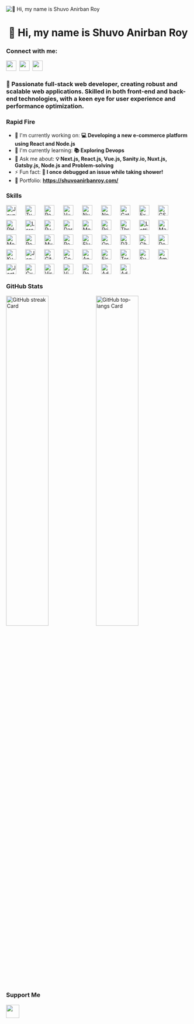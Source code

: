![👋 Hi, my name is Shuvo Anirban Roy](https://miro.medium.com/v2/resize:fit:1358/0*FGD6BUzzZs1VJLuY.gif)

<div id="toc">
  <ul align="center" style="list-style: none">
    <summary>
      <h1>
        👋 Hi, my name is Shuvo Anirban Roy
      </h1>
    </summary>
  </ul>
</div>

**<h3 align="left">Connect with me:</h3>** 
<p align="left"><a href="https://www.linkedin.com/in/sar333" target="_blank"><img src="https://img.shields.io/badge/LinkedIn-0077B5?style=flat&logo=linkedin&logoColor=white" height="28" style="margin-right: 4px"></a> <a href="https://github.com/neutral-Stage" target="_blank"><img src="https://img.shields.io/badge/GitHub-100000?style=flat&logo=github&logoColor=white" height="28" style="margin-right: 4px"></a> <a href="https://twitter.com/anirban_shuvo" target="_blank"><img src="https://img.shields.io/badge/Twitter-000000?style=flat&logo=X&logoColor=white" height="28" style="margin-right: 4px"></a></p>

 **<h3 align="left">🚀 Passionate full-stack web developer, creating robust and scalable web applications. Skilled in both front-end and back-end technologies, with a keen eye for user experience and performance optimization.</h3>**

**<h3 align="left">Rapid Fire</h3>**

- 💼 I'm currently working on: **💻 Developing a new e-commerce platform using React and Node.js**
- 🌱 I'm currently learning: **📚 Exploring Devops**
- 💬 Ask me about: **💡 Next.js, React.js, Vue.js, Sanity.io, Nuxt.js, Gatsby.js, Node.js and Problem-solving**
- ⚡ Fun fact: **🎢 I once debugged an issue while taking shower!**
- 📂 Portfolio: **<a href="https://shuvoanirbanroy.com/" target="_blank">https://shuvoanirbanroy.com/</a>**

 **<h3 align="left">Skills</h3>**

<div style="display: flex; flex-wrap: wrap; gap: 12px; justify-content: left;"><img src="https://img.shields.io/badge/JavaScript-F7DF1C?logo=javascript&logoColor=white" height="28" alt="JavaScript" style="margin-right: 12px"> <img src="https://img.shields.io/badge/TypeScript-3178C6?logo=typescript&logoColor=white" height="28" alt="TypeScript" style="margin-right: 12px"> <img src="https://img.shields.io/badge/React-20232A?logo=react&logoColor=61DAFB" height="28" alt="React" style="margin-right: 12px"> <img src="https://img.shields.io/badge/Vue.js-35495E?logo=vue.js&logoColor=4FC08D" height="28" alt="Vue" style="margin-right: 12px"> <img src="https://img.shields.io/badge/Nuxt.js-00C58E?logo=nuxt.js&logoColor=white" height="28" alt="Nuxt.js" style="margin-right: 12px"> <img src="https://img.shields.io/badge/Node.js-8CC84B?logo=node.js&logoColor=white" height="28" alt="Node.js" style="margin-right: 12px"> <img src="https://img.shields.io/badge/Gatsby-663399?logo=gatsby&logoColor=white" height="28" alt="Gatsby" style="margin-right: 12px"> <img src="https://img.shields.io/badge/Express-000000?logo=express&logoColor=white" height="28" alt="Express" style="margin-right: 12px"> <img src="https://img.shields.io/badge/GSAP-00D084?logo=gsap&logoColor=white" height="28" alt="GSAP" style="margin-right: 12px"> <img src="https://img.shields.io/badge/PHP-777BB4?logo=php&logoColor=white" height="28" alt="PHP" style="margin-right: 12px"> <img src="https://img.shields.io/badge/Laravel-F05032?logo=laravel&logoColor=white" height="28" alt="Laravel" style="margin-right: 12px"> <img src="https://img.shields.io/badge/Rust-B7410E?logo=rust&logoColor=white" height="28" alt="Rust" style="margin-right: 12px"> <img src="https://img.shields.io/badge/Dart-0175C2?logo=dart&logoColor=white" height="28" alt="Dart" style="margin-right: 12px"> <img src="https://img.shields.io/badge/Mongoose-880000?logo=mongoose&logoColor=white" height="28" alt="Mongoose" style="margin-right: 12px"> <img src="https://img.shields.io/badge/Prisma-2D3748?logo=prisma&logoColor=white" height="28" alt="Prisma" style="margin-right: 12px"> <img src="https://img.shields.io/badge/Three.js-000000?logo=three.js&logoColor=white" height="28" alt="Three.js" style="margin-right: 12px"> <img src="https://img.shields.io/badge/Lottie-FF6F00?logo=lottie&logoColor=white" height="28" alt="Lottie" style="margin-right: 12px"> <img src="https://img.shields.io/badge/Material_UI-007FFF?logo=material-ui&logoColor=white" height="28" alt="Material-UI" style="margin-right: 12px"> <img src="https://img.shields.io/badge/MongoDB-4EA94B?logo=mongodb&logoColor=white" height="28" alt="MongoDB" style="margin-right: 12px"> <img src="https://img.shields.io/badge/PostgreSQL-316192?logo=postgresql&logoColor=white" height="28" alt="PostgreSQL" style="margin-right: 12px"> <img src="https://img.shields.io/badge/MySQL-4479A1?logo=mysql&logoColor=white" height="28" alt="MySQL" style="margin-right: 12px"> <img src="https://img.shields.io/badge/React_Native-20232A?logo=react&logoColor=61DAFB" height="28" alt="React Native" style="margin-right: 12px"> <img src="https://img.shields.io/badge/Flutter-02569B?logo=flutter&logoColor=white" height="28" alt="Flutter" style="margin-right: 12px"> <img src="https://img.shields.io/badge/OpenAI-412991?logo=openai&logoColor=white" height="28" alt="OpenAI" style="margin-right: 12px"> <img src="https://img.shields.io/badge/D3.js-F9A03C?logo=d3.js&logoColor=white" height="28" alt="D3.js" style="margin-right: 12px"> <img src="https://img.shields.io/badge/Chart.js-FF6384?logo=chart.js&logoColor=white" height="28" alt="Chart.js" style="margin-right: 12px"> <img src="https://img.shields.io/badge/Docker-2496ED?logo=docker&logoColor=white" height="28" alt="Docker" style="margin-right: 12px"> <img src="https://img.shields.io/badge/Kubernetes-326CE5?logo=kubernetes&logoColor=white" height="28" alt="Kubernetes" style="margin-right: 12px"> <img src="https://img.shields.io/badge/Jenkins-D24939?logo=jenkins&logoColor=white" height="28" alt="Jenkins" style="margin-right: 12px"> <img src="https://img.shields.io/badge/GitHub_Actions-2088FF?logo=github-actions&logoColor=white" height="28" alt="GitHub Actions" style="margin-right: 12px"> <img src="https://img.shields.io/badge/Google_Cloud-4285F4?logo=google-cloud&logoColor=white" height="28" alt="Google Cloud" style="margin-right: 12px"> <img src="https://img.shields.io/badge/Ansible-EE0000?logo=ansible&logoColor=white" height="28" alt="Ansible" style="margin-right: 12px"> <img src="https://img.shields.io/badge/Firebase-FFCA28?logo=firebase&logoColor=white" height="28" alt="Firebase" style="margin-right: 12px"> <img src="https://img.shields.io/badge/Terraform-623CE4?logo=terraform&logoColor=white" height="28" alt="Terraform" style="margin-right: 12px"> <img src="https://img.shields.io/badge/Supabase-3ECF8E?logo=supabase&logoColor=white" height="28" alt="Supabase" style="margin-right: 12px"> <img src="https://img.shields.io/badge/Amazon_AWS-232F3E?logo=amazon-aws&logoColor=white" height="28" alt="Amazon AWS" style="margin-right: 12px"> <img src="https://img.shields.io/badge/Jest-C21325?logo=jest&logoColor=white" height="28" alt="Jest" style="margin-right: 12px"> <img src="https://img.shields.io/badge/Cypress-17202C?logo=cypress&logoColor=white" height="28" alt="Cypress" style="margin-right: 12px"> <img src="https://img.shields.io/badge/Visual_Studio_Code-007ACC?logo=visual-studio-code&logoColor=white" height="28" alt="Visual Studio Code" style="margin-right: 12px"> <img src="https://img.shields.io/badge/Vim-019733?logo=vim&logoColor=white" height="28" alt="Vim" style="margin-right: 12px"> <img src="https://img.shields.io/badge/Postman-FF6C37?logo=postman&logoColor=white" height="28" alt="Postman" style="margin-right: 12px"> <img src="https://img.shields.io/badge/Adobe_Photoshop-31A8FF?logo=adobe-photoshop&logoColor=white" height="28" alt="Adobe Photoshop" style="margin-right: 12px"> <img src="https://img.shields.io/badge/Adobe_Illustrator-FF9A00?logo=adobe-illustrator&logoColor=white" height="28" alt="Adobe Illustrator" style="margin-right: 12px"></div>

 **<h3 align="left">GitHub Stats</h3>**

<p align="left">
  <img width="48%" src="https://streak-stats.demolab.com/?user=neutral-Stage&theme=midnight-purple&hide_border=false&date_format=M+j%5B%2C+Y%5D&mode=weekly&hide_total_contributions=false&hide_current_streak=false&hide_longest_streak=false&card_height=200&border_radius=14&exclude_days=Sat%2CSun" alt="GitHub streak Card" />
  <img width="48%" src="https://github-readme-stats.vercel.app/api/top-langs?username=neutral-Stage&theme=midnight-purple&hide_title=false&layout=compact&langs_count=6&hide_progress=false&card_width=400&border_radius=14" alt="GitHub top-langs Card" />
</p>

 **<h3 align="left">Support Me</h3>**

<p align="left"><a href="https://www.patreon.com/ShuvoAnirbanRoy" target="_blank"><img src="https://img.shields.io/badge/Patreon-F96854?style=flat-square&logo=patreon&logoColor=white" height="36" style="margin-right: 4px"></a></p>
